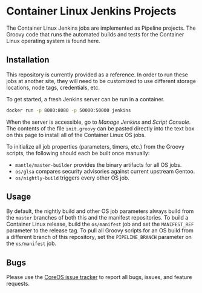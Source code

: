 # Container Linux Jenkins Projects

The Container Linux Jenkins jobs are implemented as Pipeline projects. The Groovy code that runs the automated builds and tests for the Container Linux operating system is found here.

## Installation

This repository is currently provided as a reference. In order to run these jobs at another site, they will need to be customized to use different storage locations, node tags, credentials, etc.

To get started, a fresh Jenkins server can be run in a container.

```sh
docker run -p 8080:8080 -p 50000:50000 jenkins
```

When the server is accessible, go to *Manage Jenkins* and *Script Console*. The contents of the file `init.groovy` can be pasted directly into the text box on this page to install all of the Container Linux OS jobs.

To initialize all job properties (parameters, timers, etc.) from the Groovy scripts, the following should each be built once manually:

  - `mantle/master-builder` provides the binary artifacts for all OS jobs.
  - `os/glsa` compares security advisories against current upstream Gentoo.
  - `os/nightly-build` triggers every other OS job.

## Usage

By default, the nightly build and other OS job parameters always build from the `master` branches of both this and the manifest repositories. To build a Container Linux release, build the `os/manifest` job and set the `MANIFEST_REF` parameter to the release tag. To pull all Groovy scripts for an OS build from a different branch of this repository, set the `PIPELINE_BRANCH` parameter on the `os/manifest` job.

## Bugs

Please use the [CoreOS issue tracker][bugs] to report all bugs, issues, and feature requests.

[bugs]: https://github.com/coreos/bugs/issues/new?labels=component/other
